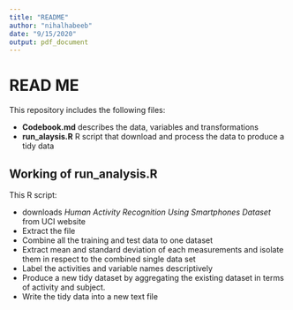 ```yaml
---
title: "README"
author: "nihalhabeeb"
date: "9/15/2020"
output: pdf_document
---
```


# READ ME

This repository includes the following files:
* **Codebook.md** describes the data, variables and transformations
* **run_alaysis.R** R script that download and process the data to produce a tidy data

## Working of run_analysis.R

This R script:

* downloads *Human Activity Recognition Using Smartphones Dataset* from UCI website
* Extract the file
* Combine all the training and test data to one dataset
* Extract mean and standard deviation of each measurements and isolate them in respect to the combined single data set
* Label the activities and variable names descriptively
* Produce a new tidy dataset by aggregating the existing dataset in terms of activity and subject.
* Write the tidy data into a new text file

